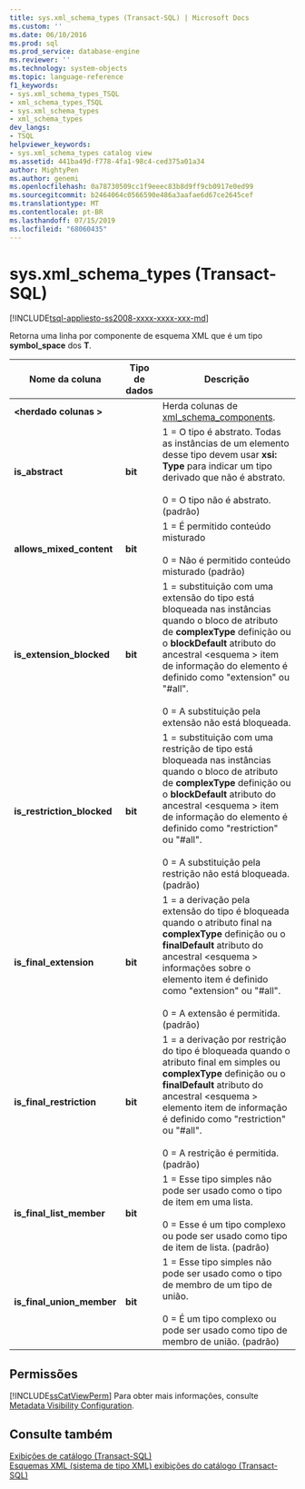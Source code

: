 ```yaml
---
title: sys.xml_schema_types (Transact-SQL) | Microsoft Docs
ms.custom: ''
ms.date: 06/10/2016
ms.prod: sql
ms.prod_service: database-engine
ms.reviewer: ''
ms.technology: system-objects
ms.topic: language-reference
f1_keywords:
- sys.xml_schema_types_TSQL
- xml_schema_types_TSQL
- sys.xml_schema_types
- xml_schema_types
dev_langs:
- TSQL
helpviewer_keywords:
- sys.xml_schema_types catalog view
ms.assetid: 441ba49d-f778-4fa1-98c4-ced375a01a34
author: MightyPen
ms.author: genemi
ms.openlocfilehash: 0a78730509cc1f9eeec83b8d9ff9cb0917e0ed99
ms.sourcegitcommit: b2464064c0566590e486a3aafae6d67ce2645cef
ms.translationtype: MT
ms.contentlocale: pt-BR
ms.lasthandoff: 07/15/2019
ms.locfileid: "68060435"
---
```

# <a name="sysxmlschematypes-transact-sql"></a>sys.xml_schema_types (Transact-SQL)
[!INCLUDE[tsql-appliesto-ss2008-xxxx-xxxx-xxx-md](../../includes/tsql-appliesto-ss2008-xxxx-xxxx-xxx-md.md)]

  Retorna uma linha por componente de esquema XML que é um tipo **symbol_space** dos **T**.  
  
|Nome da coluna|Tipo de dados|Descrição|  
|-----------------|---------------|-----------------|  
|**\<herdado colunas >**||Herda colunas de [xml_schema_components](../../relational-databases/system-catalog-views/sys-xml-schema-components-transact-sql.md).|  
|**is_abstract**|**bit**|1 = O tipo é abstrato. Todas as instâncias de um elemento desse tipo devem usar **xsi: Type** para indicar um tipo derivado que não é abstrato.<br /><br /> 0 = O tipo não é abstrato. (padrão)|  
|**allows_mixed_content**|**bit**|1 = É permitido conteúdo misturado<br /><br /> 0 = Não é permitido conteúdo misturado (padrão)|  
|**is_extension_blocked**|**bit**|1 = substituição com uma extensão do tipo está bloqueada nas instâncias quando o bloco de atributo de **complexType** definição ou o **blockDefault** atributo do ancestral \<esquema > item de informação do elemento é definido como "extension" ou "#all".<br /><br /> 0 = A substituição pela extensão não está bloqueada.|  
|**is_restriction_blocked**|**bit**|1 = substituição com uma restrição de tipo está bloqueada nas instâncias quando o bloco de atributo de **complexType** definição ou o **blockDefault** atributo do ancestral \<esquema > item de informação do elemento é definido como "restriction" ou "#all".<br /><br /> 0 = A substituição pela restrição não está bloqueada. (padrão)|  
|**is_final_extension**|**bit**|1 = a derivação pela extensão do tipo é bloqueada quando o atributo final na **complexType** definição ou o **finalDefault** atributo do ancestral \<esquema > informações sobre o elemento item é definido como "extension" ou "#all".<br /><br /> 0 = A extensão é permitida. (padrão)|  
|**is_final_restriction**|**bit**|1 = a derivação por restrição do tipo é bloqueada quando o atributo final em simples ou **complexType** definição ou o **finalDefault** atributo do ancestral \<esquema > elemento item de informação é definido como "restriction" ou "#all".<br /><br /> 0 = A restrição é permitida. (padrão)|  
|**is_final_list_member**|**bit**|1 = Esse tipo simples não pode ser usado como o tipo de item em uma lista.<br /><br /> 0 = Esse é um tipo complexo ou pode ser usado como tipo de item de lista. (padrão)|  
|**is_final_union_member**|**bit**|1 = Esse tipo simples não pode ser usado como o tipo de membro de um tipo de união.<br /><br /> 0 = É um tipo complexo ou pode ser usado como tipo de membro de união. (padrão)|  
  
## <a name="permissions"></a>Permissões  
 [!INCLUDE[ssCatViewPerm](../../includes/sscatviewperm-md.md)] Para obter mais informações, consulte [Metadata Visibility Configuration](../../relational-databases/security/metadata-visibility-configuration.md).  
  
## <a name="see-also"></a>Consulte também  
 [Exibições de catálogo &#40;Transact-SQL&#41;](../../relational-databases/system-catalog-views/catalog-views-transact-sql.md)   
 [Esquemas XML &#40;sistema de tipo XML&#41; exibições do catálogo &#40;Transact-SQL&#41;](../../relational-databases/system-catalog-views/xml-schemas-xml-type-system-catalog-views-transact-sql.md)  
  
  
